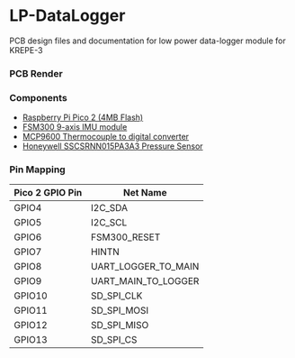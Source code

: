 # LP-DataLogger
PCB design files and documentation for low power data-logger module for KREPE-3

### PCB Render

### Components
- [Raspberry Pi Pico 2 (4MB Flash)](https://datasheets.raspberrypi.com/pico/pico-2-datasheet.pdf)
- [FSM300 9-axis IMU module](https://www.mouser.com/datasheet/2/1480/FSM30x_Datasheet-3196253.pdf)
- [MCP9600 Thermocouple to digital converter](https://ww1.microchip.com/downloads/aemDocuments/documents/MSLD/ProductDocuments/DataSheets/MCP960X-L0X-RL0X-Thermocouple-EMF-to-Temperature-Converter-plus-minus-1-5-degrees-Celcius-Maximum-Accuracy-DS20005426.pdf)
- [Honeywell SSCSRNN015PA3A3 Pressure Sensor](https://mm.digikey.com/Volume0/opasdata/d220001/medias/docus/2157/ssc_series_DS.pdf)

### Pin Mapping
| Pico 2 GPIO Pin | Net Name |
| --- | --- |
| GPIO4 | I2C_SDA |
| GPIO5 | I2C_SCL |
| GPIO6 | FSM300_RESET |
| GPIO7 | HINTN |
| GPIO8 | UART_LOGGER_TO_MAIN |
| GPIO9 | UART_MAIN_TO_LOGGER |
| GPIO10 | SD_SPI_CLK |
| GPIO11 | SD_SPI_MOSI |
| GPIO12 | SD_SPI_MISO |
| GPIO13 | SD_SPI_CS |
